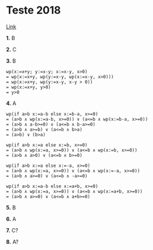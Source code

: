# Teste 2018

[Link](https://drive.google.com/drive/folders/10odz8RQGKHKdlDDmoGvv6pj0fv-5mlr-)

**1.** B

**2.** C

**3.** B

```
wp(x:=x+y; y:=x-y; x:=x-y, x>0)
= wp(x:=x+y, wp(y:=x-y, wp(x:=x-y, x>0)))
= wp(x:=x+y, wp(y:=x-y, x-y > 0))
= wp(x:=x+y, y>0)
= y>0
```

**4.** A

```
wp(if a>b x:=a-b else x:=b-a, x>=0)
= (a>b ∧ wp(x:=a-b, x>=0)) ∨ (a<=b ∧ wp(x:=b-a, x>=0))
= (a>b ∧ a-b>=0) ∨ (a<=b ∧ b-a>=0)
= (a>b ∧ a>=b) ∨ (a<=b ∧ b>a)
= (a>b) ∨ (b>a)

wp(if a>b x:=a else x:=b, x>=0)
= (a>b ∧ wp(x:=a, x>=0)) ∨ (a<=b ∧ wp(x:=b, x>=0))
= (a>b ∧ a>0) ∨ (a<=b ∧ b>=0)

wp(if a>b x:=a else x:=-a, x>=0)
= (a>b ∧ wp(x:=a, x>=0)) ∨ (a<=b ∧ wp(x:=-a, x>=0))
= (a>b ∧ a>=0) ∨ (a<=b ∧ -a>=0)

wp(if a>b x:=a-b else x:=a+b, x>=0)
= (a>b ∧ wp(x:=a, x>=0)) ∨ (a<=b ∧ wp(x:=a+b, x>=0))
= (a>b ∧ a>=0) ∨ (a<=b ∧ a+b>=0)
```

**5.** B

**6.** A

**7.** C?

**8.** A?
